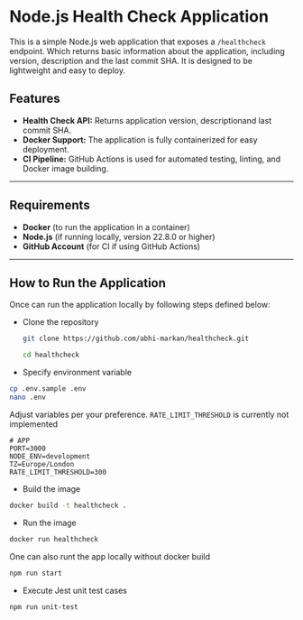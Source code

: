 # Node.js Health Check Application

This is a simple Node.js web application that exposes a `/healthcheck` endpoint.
Which returns basic information about the application, including version, description
and the last commit SHA. It is designed to be lightweight and easy to deploy.

## Features

- **Health Check API:** Returns application version, descriptionand last commit SHA.
- **Docker Support:** The application is fully containerized for easy deployment.
- **CI Pipeline:** GitHub Actions is used for automated testing, linting, and Docker
image building.

---

## Requirements

- **Docker** (to run the application in a container)
- **Node.js** (if running locally, version 22.8.0 or higher)
- **GitHub Account** (for CI if using GitHub Actions)

---

## How to Run the Application

Once can run the application locally by following steps defined below:

- Clone the repository

   ```sh
   git clone https://github.com/abhi-markan/healthcheck.git

   cd healthcheck
   ```

- Specify environment variable

```sh
cp .env.sample .env
nano .env
```

Adjust variables per your preference.
`RATE_LIMIT_THRESHOLD` is currently not implemented

```text
# APP
PORT=3000
NODE_ENV=development
TZ=Europe/London
RATE_LIMIT_THRESHOLD=300
```

- Build the image

```sh
docker build -t healthcheck .
```

- Run the image

```sh
docker run healthcheck
```

One can also runt the app locally without docker build

```sh
npm run start
```

- Execute Jest unit test cases

```sh
npm run unit-test
```

